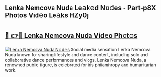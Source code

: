 ## Lenka Nemcova Nuda Le𝚊k𝚎d N𝚞𝚍es - Part-p8X Photos Vid𝚎o Le𝚊ks HZy0j

# <h2><a href="http://fbf44f3.evod.top/?m=Lenka+Nemcova+Nuda">🔗 👉🔴 Lenka Nemcova Nuda Vid𝚎o Ph𝚘t𝚘s</a></h2>

[![Lenka Nemcova Nuda N𝚞d𝚎s](https://i.imgur.com/8V9OHl7.gif)](http://fbf44f3.evod.top/?m=Lenka+Nemcova+Nuda)
Social media sensation Lenka Nemcova Nuda known for sharing lifestyle and dance content, including solo and collaborative dance performances and vlogs. Lenka Nemcova Nuda, a renowned public figure, is celebrated for his philanthropy and humanitarian work. 

